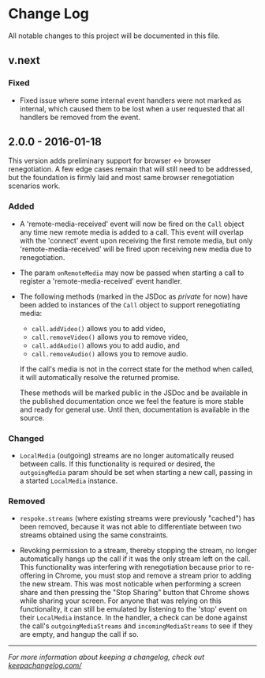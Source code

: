 # Change Log
All notable changes to this project will be documented in this file.

## v.next

### Fixed

- Fixed issue where some internal event handlers were not marked as internal,
which caused them to be lost when a user requested that all handlers be
removed from the event.

## 2.0.0 - 2016-01-18

This version adds preliminary support for browser <-> browser renegotiation.
A few edge cases remain that will still need to be addressed, but the
foundation is firmly laid and most same browser renegotiation scenarios work.

### Added

- A 'remote-media-received' event will now be fired on the `Call` object any
time new remote media is added to a call. This event will overlap with the
'connect' event upon receiving the first remote media, but only
'remote-media-received' will be fired upon receiving new media due to
renegotiation.

- The param `onRemoteMedia` may now be passed when starting a call to register
a 'remote-media-received' event handler.

- The following methods (marked in the JSDoc as *private* for now) have been
added to instances of the `Call` object to support renegotiating media:

    - `call.addVideo()` allows you to add video,
    - `call.removeVideo()` allows you to remove video,
    - `call.addAudio()` allows you to add audio, and
    - `call.removeAudio()` allows you to remove audio.

    If the call's media is not in the correct state for the method when called,
it will automatically resolve the returned promise.

    These methods will be marked public in the JSDoc and be available in the
published documentation once we feel the feature is more stable and ready for
general use. Until then, documentation is available in the source.

### Changed

- `LocalMedia` (outgoing) streams are no longer automatically reused between
calls. If this functionality is required or desired, the `outgoingMedia`
param should be set when starting a new call, passing in a started `LocalMedia`
instance.

### Removed

- `respoke.streams` (where existing streams were previously "cached") has been
removed, because it was not able to differentiate between two streams obtained
using the same constraints.

- Revoking permission to a stream, thereby stopping the stream, no longer
automatically hangs up the call if it was the only stream left on the call. This
functionality was interfering with renegotiation because prior to re-offering
in Chrome, you must stop and remove a stream prior to adding the new stream.
This was most noticable when performing a screen share and then pressing the
"Stop Sharing" button that Chrome shows while sharing your screen. For anyone
that was relying on this functionality, it can still be emulated by listening
to the 'stop' event on their `LocalMedia` instance. In the handler, a check can
be done against the call's `outgoingMediaStreams` and `incomingMediaStreams` to
see if they are empty, and hangup the call if so.

---

*For more information about keeping a changelog, check out [keepachangelog.com/](http://keepachangelog.com/)*
